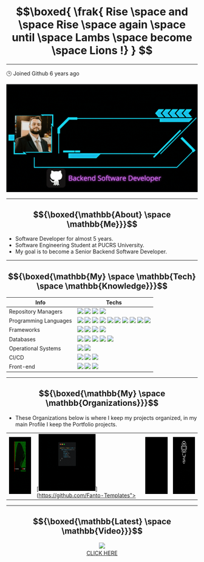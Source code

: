# $$\boxed{ \frak{ Rise \space and \space Rise \space again \space until \space Lambs \space become \space Lions !} } $$

---

🕒 Joined Github 6 years ago

<p align="center">
  <img src="images/gif/Me.gif">
</p>

---

## $${\boxed{\mathbb{About} \space \mathbb{Me}}}$$ 

* Software Developer for almost 5 years.
* Software Engineering Student at PUCRS University.
* My goal is to become a Senior Backend Software Developer.



---

## $${\boxed{\mathbb{My} \space \mathbb{Tech} \space \mathbb{Knowledge}}}$$ 

| Info                  | Techs                                                                                                                                                                                                                                                                                                                                                                                                                                                                                                                                                                                                                                                                                                                                                                                                                                                                                            |
|-----------------------|--------------------------------------------------------------------------------------------------------------------------------------------------------------------------------------------------------------------------------------------------------------------------------------------------------------------------------------------------------------------------------------------------------------------------------------------------------------------------------------------------------------------------------------------------------------------------------------------------------------------------------------------------------------------------------------------------------------------------------------------------------------------------------------------------------------------------------------------------------------------------------------------------|
 | Repository Managers   | <img src="https://img.shields.io/badge/Git-000000?style=for-the-badge&logo=git&logoColor=red"> <img src="https://img.shields.io/badge/GitHub-000000?style=for-the-badge&logo=github&logoColor=white"> <img src="https://img.shields.io/badge/GitLab-000000?style=for-the-badge&logo=gitlab&logoColor=orange"> <img src="https://img.shields.io/badge/Bitbucket-000000?style=for-the-badge&logo=bitbucket&logoColor=blue">                                                                                                                                                                                                                                                                                                                                                                                                                                                                                                                                                                                      |
| Programming Languages | <img src="https://img.shields.io/badge/Java-ED8B00?style=for-the-badge&logo=java&logoColor=white"> <img src="https://img.shields.io/badge/Python-14354C?style=for-the-badge&logo=python&logoColor=white"> <img src="https://img.shields.io/badge/JavaScript-323330?style=for-the-badge&logo=javascript&logoColor=F7DF1E"> <img src="https://img.shields.io/badge/Ruby-CC342D?style=for-the-badge&logo=ruby&logoColor=white"> <img src="https://img.shields.io/badge/Dart-0175C2?style=for-the-badge&logo=dart&logoColor=white"> <img src="https://img.shields.io/badge/Markdown-000000?style=for-the-badge&logo=markdown&logoColor=white"> <img src="https://img.shields.io/badge/Shell_Script-121011?style=for-the-badge&logo=gnu-bash&logoColor=white"> <img src="https://img.shields.io/badge/C-00599C?style=for-the-badge&logo=c&logoColor=white"> <img src="https://img.shields.io/badge/TypeScript-007ACC?style=for-the-badge&logo=typescript&logoColor=white"> <img src="https://img.shields.io/badge/csharp-4700A5?style=for-the-badge&logo=csharp&logoColor=white"> |
| Frameworks            | <img src="https://img.shields.io/badge/Angular-DD0031?style=for-the-badge&logo=angular&logoColor=white"> <img src="https://img.shields.io/badge/Spring-6DB33F?style=for-the-badge&logo=spring&logoColor=white"> <img src="https://img.shields.io/badge/Flutter-02569B?style=for-the-badge&logo=flutter&logoColor=white"> <img src="https://img.shields.io/badge/.NET%20Core-4700A5?style=for-the-badge&logo=dotnet&logoColor=white">                                                                                                                                                                                                                                                                                                                                                                                                                                                                                                                                                                                              | 
| Databases             | <img src="https://img.shields.io/badge/MySQL-00000F?style=for-the-badge&logo=mysql&logoColor=white"> <img src="https://img.shields.io/badge/PostgreSQL-316192?style=for-the-badge&logo=postgresql&logoColor=white"> <img src="https://img.shields.io/badge/MariaDB-01529E?style=for-the-badge&logo=mariadb&logoColor=white"> <img src="https://img.shields.io/badge/MongoDB-4EA94B?style=for-the-badge&logo=mongodb&logoColor=white"> <img src="https://img.shields.io/badge/Firebase-F29D0C?style=for-the-badge&logo=firebase&logoColor=white">                                                                                                                                                                                                                                                                                                                                                                                    |
| Operational Systems   | <img src="https://img.shields.io/badge/Windows-017AD7?style=for-the-badge&logo=windows&logoColor=white"> <img src="https://img.shields.io/badge/Linux-E34F26?style=for-the-badge&logo=linux&logoColor=black">                                                                                                                                                                                                                                                                                                                                                                                                                                                                                                                                                                                                                                                                                                  |
| CI/CD                 | <img src="https://img.shields.io/badge/Amazon_AWS-232F3E?style=for-the-badge&logo=amazon-aws&logoColor=white"> <img src="https://img.shields.io/badge/Travis-E4D766?style=for-the-badge&logo=travis&logoColor=white"> <img src="https://img.shields.io/badge/Jenkins-D33833?style=for-the-badge&logo=jenkins&logoColor=white">  |                                                                                                                                                                                                                                                                                                                                                                                                                                                                                                                                                                                      
| Front-end| <img src="https://img.shields.io/badge/HTML5-E34F26?style=for-the-badge&logo=html5&logoColor=white"> <img src="https://img.shields.io/badge/CSS3-1572B6?style=for-the-badge&logo=css3&logoColor=white"> <img src="https://img.shields.io/badge/Node.js-43853D?style=for-the-badge&logo=node.js&logoColor=white">|
---

## $${\boxed{\mathbb{My} \space \mathbb{Organizations}}}$$ 

* These Organizations below is where I keep my projects organized, in my main Profile I keep the Portfolio projects.

|   ||||
|---|---|---|---|
| [<img src="images/gif/Estudos-Fanto-Animated.gif" width=150 height=150>](https://github.com/fanto-estudos") |[<img src="images/gif/Fanto-Template-animated.gif" width=150 height=150>](https://github.com/Fanto-Templates">|[<img src="images/gif/Trabalho-Faculdade-Animated.gif" width=150 height=150>](https://github.com/trabalhos-da-faculdade") |[<img src="images/gif/Algoritmos-Avancados-Animated.gif" width=150 height=150>](https://github.com/fanto-algoritmos") |

---

## $${\boxed{\mathbb{Latest} \space \mathbb{Video}}}$$ 

<p align="center">
  <img src="https://user-images.githubusercontent.com/18719295/234381376-c6dba2f6-2b0d-4e86-9ae7-76a32faf7fdf.png" width=400 heigth=400>
  <br>
  <a href="https://youtu.be/YcW7CLAQJjQ">CLICK HERE</a>
</p>


